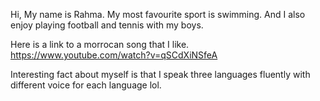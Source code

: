Hi, 
My name is Rahma. My most favourite sport is swimming. And I also enjoy playing football and tennis with my boys.

Here is a link to a morrocan song that I like.
https://www.youtube.com/watch?v=qSCdXiNSfeA

Interesting fact about myself is that I speak three languages fluently with different voice for each language lol. 